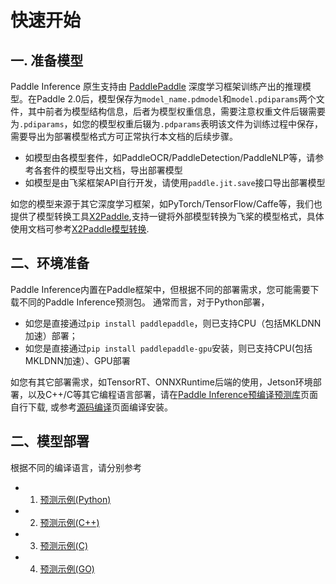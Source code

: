 # 快速开始

## 一. 准备模型

Paddle Inference 原生支持由 [PaddlePaddle](https://github.com/PaddlePaddle/Paddle) 深度学习框架训练产出的推理模型。在Paddle 2.0后，模型保存为`model_name.pdmodel`和`model.pdiparams`两个文件，其中前者为模型结构信息，后者为模型权重信息，需要注意权重文件后辍需要为`.pdiparams`，如您的模型权重后辍为`.pdparams`表明该文件为训练过程中保存，需要导出为部署模型格式方可正常执行本文档的后续步骤。

- 如模型由各模型套件，如PaddleOCR/PaddleDetection/PaddleNLP等，请参考各套件的模型导出文档，导出部署模型
- 如模型是由飞桨框架API自行开发，请使用`paddle.jit.save`接口导出部署模型

如您的模型来源于其它深度学习框架，如PyTorch/TensorFlow/Caffe等，我们也提供了模型转换工具[X2Paddle](https://github.com/PaddlePaddle/X2Paddle.git),支持一键将外部模型转换为飞桨的模型格式，具体使用文档可参考[X2Paddle模型转换](https://github.com/PaddlePaddle/X2Paddle.git).

## 二、环境准备

Paddle Inference内置在Paddle框架中，但根据不同的部署需求，您可能需要下载不同的Paddle Inference预测包。 通常而言，对于Python部署，  
- 如您是直接通过`pip install paddlepaddle`，则已支持CPU（包括MKLDNN加速）部署；  
- 如您是直接通过`pip install paddlepaddle-gpu`安装，则已支持CPU(包括MKLDNN加速）、GPU部署

如您有其它部署需求，如TensorRT、ONNXRuntime后端的使用，Jetson环境部署，以及C++/C等其它编程语言部署，请在[Paddle Inference预编译预测库](download_lib.md)页面自行下载, 或参考[源码编译](source_compile.md)页面编译安装。

## 二、模型部署

根据不同的编译语言，请分别参考

- 1. [预测示例(Python)](python_demo.md)
- 2. [预测示例(C++)](cpp_demo.md)
- 3. [预测示例(C)](c_demo.md)
- 4. [预测示例(GO)](go_demo.md)
